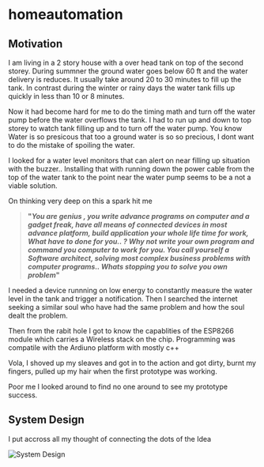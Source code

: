 # homeautomation
## Motivation 
I am living in a 2 story house with a over head tank on top of the second storey. During summner the ground water goes below 60 ft and the water delivery is reduces. It usually take around 20 to 30 minutes to fill up the tank. In contrast during the winter or rainy days the water tank fills up quickly in less than 10 or 8 minutes.   

Now it had become hard for me to do the timing math and turn off the water pump before the water overflows the tank. I had to run up and down to top storey to watch tank filling up and to turn off the water pump. You know Water is so presicous that too a ground water is so so precious, I dont want to do the mistake of spoiling the water.

I looked for a water level monitors that can alert on near filling up situation with the buzzer.. Installing that with running down the power cable from the top of the water tank to the point near the water pump seems to be a not a viable solution.

On thinking very deep on this a spark hit me

>**"_You are genius , you write advance programs on computer and a gadget freak, have all means of connected devices in most advance platform, build application your whole life time for work, What have to done for you.. ? Why not write your own program and command you computer to work for you. You call yourself a Software architect, solving most complex business problems with computer programs.. Whats stopping you to solve you own problem_"**

I needed a device runnning on low energy to constantly measure the water level in the tank and trigger a notification.
Then I searched the internet seeking a similar soul who have had the same problem and how the soul dealt the problem.

Then from the rabit hole I got to know the capablities of the ESP8266 module which carries a Wireless stack on the chip. Programming was compatile with the Ardiuno platform with mostly c++ 

Vola, I shoved up my sleaves and got in to the action and got dirty, burnt my fingers, pulled up my hair when the first prototype was working.

Poor me I looked around to find no one around to see my prototype success.


## System Design

I put accross all my thought of connecting the dots of the Idea

![System Design](https://drive.google.com/file/d/1Dw6C7Zxv3qIXORc-HyVYznBz7PiZIT4Z/view?usp=sharing)

